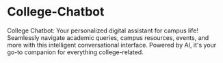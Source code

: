 # College-Chatbot
College Chatbot: Your personalized digital assistant for campus life! Seamlessly navigate academic queries, campus resources, events, and more with this intelligent conversational interface. Powered by AI, it's your go-to companion for everything college-related.

